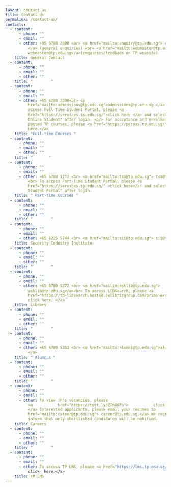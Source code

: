 ```yaml
---
layout: contact_us
title: Contact Us
permalink: /contact-us/
contacts:
  - content:
      - phone: ""
      - email: ""
      - other: +65 6788 2000 <br> <a href="mailto:enquiry@tp.edu.sg"> enquiry@tp.edu.sg
          </a> (general enquiries) <br> <a href="mailto:webmaster@tp.edu.sg">
          webmaster@tp.edu.sg</a>(enquiries/feedback on TP website)
    title: General Contact
  - content:
      - phone: ""
      - email: ""
      - other: ""
    title: "        "
  - content:
      - phone: ""
      - email: ""
      - other: +65 6788 2000<br> <a
          href="mailto:admissions@tp.edu.sg">admissions@tp.edu.sg </a> <br>To
          access Full-Time Student Portal, please <a
          href="https://services.tp.edu.sg/">click here </a> and select "TP
          Online Student" after login. <p/> For acceptance and enrolment to
          posted TP courses, please <a href="https://petoas.tp.edu.sg/">click
          here.</a>
    title: "Full-time Courses "
  - content:
      - phone: ""
      - email: ""
      - other: ""
    title: "       "
  - content:
      - phone: ""
      - email: ""
      - other: +65 6788 1212 <br> <a href="mailto:tsa@tp.edu.sg"> tsa@tp.edu.sg </a>
          <br> To access Part-Time Student Portal, please <a
          href="https://services.tp.edu.sg/" >click here</a> and select "CET
          Student Portal" after login.
    title: " Part-time Courses "
  - content:
      - phone: ""
      - email: ""
      - other: ""
    title: "        "
  - content:
      - phone: ""
      - email: ""
      - other: +65 6225 5744 <br> <a href="mailto:sii@tp.edu.sg"> sii@tp.edu.sg </a>
    title: Security Industry Institute
  - content:
      - phone: ""
      - email: ""
      - other: ""
    title: "        "
  - content:
      - phone: ""
      - email: ""
      - other: +65 6780 5772 <br> <a href="mailto:asklib@tp.edu.sg">
          asklib@tp.edu.sg</a><br> To access LIBSearch, please <a
          href="https://tp-libsearch.hosted.exlibrisgroup.com/primo-explore/search?vid=TPL&tab=lib_catalogue_tab&sortby=rank">
          click here. </a>
    title: Library
  - content:
      - phone: ""
      - email: ""
      - other: ""
    title: "        "
  - content:
      - phone: ""
      - email: ""
      - other: +65 6780 5353 <br> <a href="mailto:alumni@tp.edu.sg">alumni@tp.edu.sg
          </a>
    title: " Alumnus "
  - content:
      - phone: ""
      - email: ""
      - other: ""
    title: "        "
  - content:
      - phone: ""
      - email: ""
      - other: To view TP's vacancies, please
          <a           href="https://cutt.ly/ZTnOKPa">           click here.
          </a> Interested applicants, please email your resumes to           <a
          href="mailto:career@tp.edu.sg"> career@tp.edu.sg.</a> We regret to
          inform that only shortlisted candidates will be notified.
    title: Careers
  - content:
      - phone: ""
      - email: ""
      - other: ""
    title: "        "
  - content:
      - phone: ""
      - email: ""
      - other: To access TP LMS, please <a href="https://lms.tp.edu.sg/" >
          click  here.</a>
    title: TP LMS
---
```

